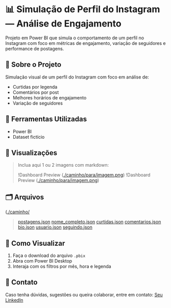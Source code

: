 # 📊 Simulação de Perfil do Instagram — Análise de Engajamento
Projeto em Power BI que simula o comportamento de um perfil no Instagram com foco em métricas de engajamento, variação de seguidores e performance de postagens.


## 📁 Sobre o Projeto
Simulação visual de um perfil do Instagram com foco em análise de:
- Curtidas por legenda
- Comentários por post
- Melhores horários de engajamento
- Variação de seguidores

## 🚀 Ferramentas Utilizadas
- Power BI
- Dataset fictício

## 📸 Visualizações
> Inclua aqui 1 ou 2 imagens com markdown:
>
> !Dashboard Preview ([./caminho/para/imagem.png](https://github.com/user-attachments/assets/9fe3e684-f622-4e88-b804-30f3b420c044))
> !Dashboard Preview ([./caminho/para/imagem.png](https://github.com/user-attachments/assets/96f0679b-4dad-47f6-8561-53f055b2b783))
> 
## 🗂️ Arquivos

([./caminho/]([seguidores.json](https://github.com/user-attachments/files/20230408/seguidores.json))
> [postagens.json](https://github.com/user-attachments/files/20230407/postagens.json)
> [nome_completo.json](https://github.com/user-attachments/files/20230406/nome_completo.json)
> [curtidas.json](https://github.com/user-attachments/files/20230401/curtidas.json)
> [comentarios.json](https://github.com/user-attachments/files/20230400/comentarios.json)
> [bio.json](https://github.com/user-attachments/files/20230399/bio.json)
> [usuario.json](https://github.com/user-attachments/files/20230398/usuario.json)
> [seguindo.json](https://github.com/user-attachments/files/20230397/seguindo.json)


## 📌 Como Visualizar
1. Faça o download do arquivo `.pbix`
2. Abra com Power BI Desktop
3. Interaja com os filtros por mês, hora e legenda

## 🤝 Contato
Caso tenha dúvidas, sugestões ou queira colaborar, entre em contato:
[Seu LinkedIn](#)




